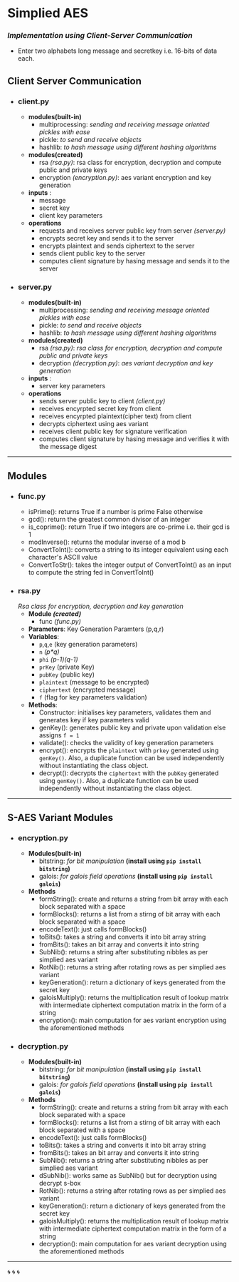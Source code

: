 # Simplied AES

### _Implementation using Client-Server Communication_

- Enter two alphabets long message and secretkey i.e. 16-bits of data each.

## Client Server Communication

- ### client.py

  - **modules(built-in)**
    - multiprocessing: _sending and receiving message oriented pickles with ease_
    - pickle: _to send and receive objects_
    - hashlib: _to hash message using different hashing algorithms_
  - **modules(created)**
    - rsa _(rsa.py)_: rsa class for encryption, decryption and compute public and private keys
    - encryption _(encryption.py)_: aes variant encryption and key generation
  - **inputs** :
    - message
    - secret key
    - client key parameters
  - **operations**
    - requests and receives server public key from server _(server.py)_
    - encrypts secret key and sends it to the server
    - encrypts plaintext and sends ciphertext to the server
    - sends client public key to the server
    - computes client signature by hasing message and sends it to the server

- ### server.py
  - **modules(built-in)**
    - multiprocessing: _sending and receiving message oriented pickles with ease_
    - pickle: _to send and receive objects_
    - hashlib: _to hash message using different hashing algorithms_
  - **modules(created)**
    - rsa _(rsa.py)_: _rsa class for encryption, decryption and compute public and private keys_
    - decryption _(decryption.py)_: _aes variant decryption and key generation_
  - **inputs** :
    - server key parameters
  - **operations**
    - sends server public key to client _(client.py)_
    - receives encyrpted secret key from client
    - receives encyrpted plaintext(cipher text) from client
    - decrypts ciphertext using aes variant
    - receives client public key for signature verification
    - computes client signature by hasing message and verifies it with the message digest

---

## Modules

- ### func.py
  - isPrime(): returns True if a number is prime False otherwise
  - gcd(): return the greatest common divisor of an integer
  - is_coprime(): return True if two integers are co-prime i.e. their gcd is 1
  - modInverse(): returns the modular inverse of a mod b
  - ConvertToInt(): converts a string to its integer equivalent using each character's ASCII value
  - ConvertToStr(): takes the integer output of ConvertToInt() as an input to compute the string fed in ConvertToInt()
- ### rsa.py
  _Rsa class for encryption, decryption and key generation_
  - **Module _(created)_**
    - func _(func.py)_
  - **Parameters**: Key Generation Paramters (p,q,r)
  - **Variables**:
    - `p`,`q`,`e` (key generation parameters)
    - `n` _(p\*q)_
    - `phi` _(p-1)(q-1)_
    - `prKey` (private Key)
    - `pubKey` (public key)
    - `plaintext` (message to be encrypted)
    - `ciphertext` (encrypted message)
    - `f` (flag for key parameters validation)
  - **Methods**:
    - Constructor: initialises key parameters, validates them and generates key if key parameters valid
    - genKey(): generates public key and private upon validation else assigns `f = 1`
    - validate(): checks the validity of key generation parameters
    - encrypt(): encrypts the `plaintext` with `prkey` generated using `genKey()`. Also, a duplicate function can be used independently without instantiating the class object.
    - decrypt(): decrypts the `ciphertext` with the `pubKey` generated using `genKey()`. Also, a duplicate function can be used independently without instantiating the class object.

---

## S-AES Variant Modules

- ### encryption.py
  - **Modules(built-in)**
    - bitstring: _for bit manipulation_ **(install using `pip install bitstring`)**
    - galois: _for galois field operations_ **(install using `pip install galois`)**
  - **Methods**
    - formString(): create and returns a string from bit array with each block separated with a space
    - formBlocks(): returns a list from a stirng of bit array with each block separated with a space
    - encodeText(): just calls formBlocks()
    - toBits(): takes a string and converts it into bit array string
    - fromBits(): takes an bit array and converts it into string
    - SubNib(): returns a string after substituting nibbles as per simplied aes variant
    - RotNib(): returns a string after rotating rows as per simplied aes variant
    - keyGeneration(): return a dictionary of keys generated from the secret key
    - galoisMultiply(): returns the multiplication result of lookup matrix with intermediate ciphertext computation matrix in the form of a string
    - encryption(): main computation for aes variant encryption using the aforementioned methods
- ### decryption.py
  - **Modules(built-in)**
    - bitstring: _for bit manipulation_ **(install using `pip install bitstring`)**
    - galois: _for galois field operations_ **(install using `pip install galois`)**
  - **Methods**
    - formString(): create and returns a string from bit array with each block separated with a space
    - formBlocks(): returns a list from a stirng of bit array with each block separated with a space
    - encodeText(): just calls formBlocks()
    - toBits(): takes a string and converts it into bit array string
    - fromBits(): takes an bit array and converts it into string
    - SubNib(): returns a string after substituting nibbles as per simplied aes variant
    - dSubNib(): works same as SubNib() but for decryption using decrypt s-box
    - RotNib(): returns a string after rotating rows as per simplied aes variant
    - keyGeneration(): return a dictionary of keys generated from the secret key
    - galoisMultiply(): returns the multiplication result of lookup matrix with intermediate ciphertext computation matrix in the form of a string
    - decryption(): main computation for aes variant decryption using the aforementioned methods

---

:cyclone: :cyclone: :cyclone:
